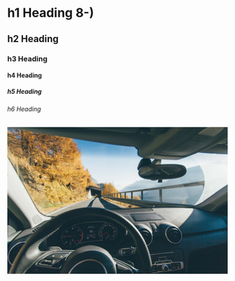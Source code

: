 
# h1 Heading 8-)
## h2 Heading
### h3 Heading
#### h4 Heading
##### h5 Heading
###### h6 Heading

![test](../test.jpeg)